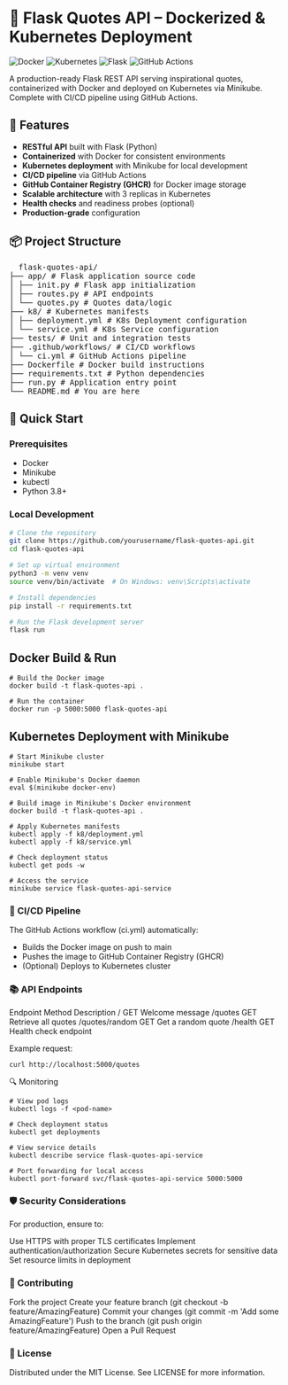 # 🚀 Flask Quotes API – Dockerized & Kubernetes Deployment

![Docker](https://img.shields.io/badge/Docker-2CA5E0?style=for-the-badge&logo=docker&logoColor=white)
![Kubernetes](https://img.shields.io/badge/Kubernetes-326CE5?style=for-the-badge&logo=kubernetes&logoColor=white)
![Flask](https://img.shields.io/badge/Flask-000000?style=for-the-badge&logo=flask&logoColor=white)
![GitHub Actions](https://img.shields.io/badge/GitHub_Actions-2088FF?style=for-the-badge&logo=github-actions&logoColor=white)

A production-ready Flask REST API serving inspirational quotes, containerized with Docker and deployed on Kubernetes via Minikube. Complete with CI/CD pipeline using GitHub Actions.

## 🌟 Features

- **RESTful API** built with Flask (Python)
- **Containerized** with Docker for consistent environments
- **Kubernetes deployment** with Minikube for local development
- **CI/CD pipeline** via GitHub Actions
- **GitHub Container Registry (GHCR)** for Docker image storage
- **Scalable architecture** with 3 replicas in Kubernetes
- **Health checks** and readiness probes (optional)
- **Production-grade** configuration

## 📦 Project Structure

<pre>
  flask-quotes-api/
├── app/ # Flask application source code
│ ├── init.py # Flask app initialization
│ ├── routes.py # API endpoints
│ └── quotes.py # Quotes data/logic
├── k8/ # Kubernetes manifests
│ ├── deployment.yml # K8s Deployment configuration
│ └── service.yml # K8s Service configuration
├── tests/ # Unit and integration tests
├── .github/workflows/ # CI/CD workflows
│ └── ci.yml # GitHub Actions pipeline
├── Dockerfile # Docker build instructions
├── requirements.txt # Python dependencies
├── run.py # Application entry point
└── README.md # You are here
</pre>


## 🚀 Quick Start

### Prerequisites
- Docker
- Minikube
- kubectl
- Python 3.8+

### Local Development
```bash
# Clone the repository
git clone https://github.com/yourusername/flask-quotes-api.git
cd flask-quotes-api

# Set up virtual environment
python3 -m venv venv
source venv/bin/activate  # On Windows: venv\Scripts\activate

# Install dependencies
pip install -r requirements.txt

# Run the Flask development server
flask run
```
## Docker Build & Run
```
# Build the Docker image
docker build -t flask-quotes-api .

# Run the container
docker run -p 5000:5000 flask-quotes-api
```

## Kubernetes Deployment with Minikube
```
# Start Minikube cluster
minikube start

# Enable Minikube's Docker daemon
eval $(minikube docker-env)

# Build image in Minikube's Docker environment
docker build -t flask-quotes-api .

# Apply Kubernetes manifests
kubectl apply -f k8/deployment.yml
kubectl apply -f k8/service.yml

# Check deployment status
kubectl get pods -w

# Access the service
minikube service flask-quotes-api-service
```

### 🔄 CI/CD Pipeline

The GitHub Actions workflow (ci.yml) automatically:
- Builds the Docker image on push to main
- Pushes the image to GitHub Container Registry (GHCR)
- (Optional) Deploys to Kubernetes cluster

### 📚 API Endpoints
Endpoint	Method	Description
/	GET	Welcome message
/quotes	GET	Retrieve all quotes
/quotes/random	GET	Get a random quote
/health	GET	Health check endpoint

Example request:
```
curl http://localhost:5000/quotes
```

🔍 Monitoring
```
# View pod logs
kubectl logs -f <pod-name>

# Check deployment status
kubectl get deployments

# View service details
kubectl describe service flask-quotes-api-service

# Port forwarding for local access
kubectl port-forward svc/flask-quotes-api-service 5000:5000
```
### 🛡️ Security Considerations
For production, ensure to:

Use HTTPS with proper TLS certificates
Implement authentication/authorization
Secure Kubernetes secrets for sensitive data
Set resource limits in deployment

### 🤝 Contributing

Fork the project
Create your feature branch (git checkout -b feature/AmazingFeature)
Commit your changes (git commit -m 'Add some AmazingFeature')
Push to the branch (git push origin feature/AmazingFeature)
Open a Pull Request

### 📜 License
Distributed under the MIT License. See LICENSE for more information.





